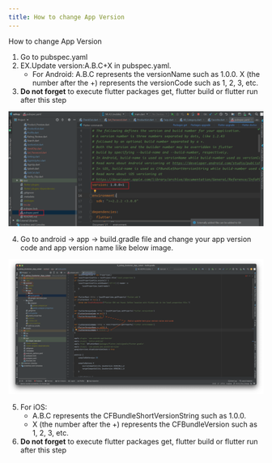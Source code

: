 ```yaml
---
title: How to change App Version
---
```


How to change App Version

1. Go to pubspec.yaml
2. EX.Update version:A.B.C+X in pubspec.yaml.
   - For Android: A.B.C represents the versionName such as 1.0.0. X (the number after the +) represents the versionCode such as 1, 2, 3, etc.
3. **Do not forget** to execute flutter packages get, flutter build or flutter run after this step

![eShop](/img/version_1.png)

4. Go to android -> app -> build.gradle file and change your app version code and app version name like below image.

![eShop](/img/version_2.png)

5. For iOS:
   - A.B.C represents the CFBundleShortVersionString such as 1.0.0.
   - X (the number after the +) represents the CFBundleVersion such as 1, 2, 3, etc.
6. **Do not forget** to execute flutter packages get, flutter build or flutter run after this step 
